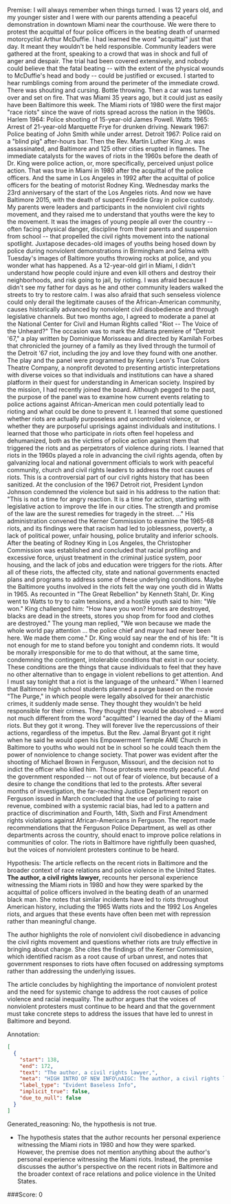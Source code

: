 
Premise:
I will always remember when things turned. I was 12 years old, and my younger sister and I were with our parents attending a peaceful demonstration in downtown Miami near the courthouse. We were there to protest the acquittal of four police officers in the beating death of unarmed motorcyclist Arthur McDuffie. I had learned the word "acquittal" just that day. It meant they wouldn't be held responsible. Community leaders were gathered at the front, speaking to a crowd that was in shock and full of anger and despair. The trial had been covered extensively, and nobody could believe that the fatal beating -- with the extent of the physical wounds to McDuffie's head and body -- could be justified or excused. I started to hear rumblings coming from around the perimeter of the immediate crowd. There was shouting and cursing. Bottle throwing. Then a car was turned over and set on fire. That was Miami 35 years ago, but it could just as easily have been Baltimore this week. The Miami riots of 1980 were the first major "race riots" since the wave of riots spread across the nation in the 1960s. Harlem 1964: Police shooting of 15-year-old James Powell. Watts 1965: Arrest of 21-year-old Marquette Frye for drunken driving. Newark 1967: Police beating of John Smith while under arrest. Detroit 1967: Police raid on a "blind pig" after-hours bar. Then the Rev. Martin Luther King Jr. was assassinated, and Baltimore and 125 other cities erupted in flames. The immediate catalysts for the waves of riots in the 1960s before the death of Dr. King were police action, or, more specifically, perceived unjust police action. That was true in Miami in 1980 after the acquittal of the police officers. And the same in Los Angeles in 1992 after the acquittal of police officers for the beating of motorist Rodney King. Wednesday marks the 23rd anniversary of the start of the Los Angeles riots. And now we have Baltimore 2015, with the death of suspect Freddie Gray in police custody. My parents were leaders and participants in the nonviolent civil rights movement, and they raised me to understand that youths were the key to the movement. It was the images of young people all over the country -- often facing physical danger, discipline from their parents and suspension from school -- that propelled the civil rights movement into the national spotlight. Juxtapose decades-old images of youths being hosed down by police during nonviolent demonstrations in Birmingham and Selma with Tuesday's images of Baltimore youths throwing rocks at police, and you wonder what has happened. As a 12-year-old girl in Miami, I didn't understand how people could injure and even kill others and destroy their neighborhoods, and risk going to jail, by rioting. I was afraid because I didn't see my father for days as he and other community leaders walked the streets to try to restore calm. I was also afraid that such senseless violence could only derail the legitimate causes of the African-American community, causes historically advanced by nonviolent civil disobedience and through legislative channels. But two months ago, I agreed to moderate a panel at the National Center for Civil and Human Rights called "Riot -- The Voice of the Unheard?" The occasion was to mark the Atlanta premiere of "Detroit '67," a play written by Dominique Morisseau and directed by Kamilah Forbes that chronicled the journey of a family as they lived through the turmoil of the Detroit '67 riot, including the joy and love they found with one another. The play and the panel were programmed by Kenny Leon's True Colors Theatre Company, a nonprofit devoted to presenting artistic interpretations with diverse voices so that individuals and institutions can have a shared platform in their quest for understanding in American society. Inspired by the mission, I had recently joined the board. Although pegged to the past, the purpose of the panel was to examine how current events relating to police actions against African-American men could potentially lead to rioting and what could be done to prevent it. I learned that some questioned whether riots are actually purposeless and uncontrolled violence, or whether they are purposeful uprisings against individuals and institutions. I learned that those who participate in riots often feel hopeless and dehumanized, both as the victims of police action against them that triggered the riots and as perpetrators of violence during riots. I learned that riots in the 1960s played a role in advancing the civil rights agenda, often by galvanizing local and national government officials to work with peaceful community, church and civil rights leaders to address the root causes of riots. This is a controversial part of our civil rights history that has been sanitized. At the conclusion of the 1967 Detroit riot, President Lyndon Johnson condemned the violence but said in his address to the nation that: "This is not a time for angry reaction. It is a time for action, starting with legislative action to improve the life in our cities. The strength and promise of the law are the surest remedies for tragedy in the street. ..." His administration convened the Kerner Commission to examine the 1965-68 riots, and its findings were that racism had led to joblessness, poverty, a lack of political power, unfair housing, police brutality and inferior schools. After the beating of Rodney King in Los Angeles, the Christopher Commission was established and concluded that racial profiling and excessive force, unjust treatment in the criminal justice system, poor housing, and the lack of jobs and education were triggers for the riots. After all of these riots, the affected city, state and national governments enacted plans and programs to address some of these underlying conditions. Maybe the Baltimore youths involved in the riots felt the way one youth did in Watts in 1965. As recounted in "The Great Rebellion" by Kenneth Stahl, Dr. King went to Watts to try to calm tensions, and a hostile youth said to him:  "We won." King challenged him: "How have you won? Homes are destroyed, blacks are dead in the streets, stores you shop from for food and clothes are destroyed." The young man replied, "We won because we made the whole world pay attention ... the police chief and mayor had never been here. We made them come." Dr. King would say near the end of his life: "It is not enough for me to stand before you tonight and condemn riots. It would be morally irresponsible for me to do that without, at the same time, condemning the contingent, intolerable conditions that exist in our society. These conditions are the things that cause individuals to feel that they have no other alternative than to engage in violent rebellions to get attention. And I must say tonight that a riot is the language of the unheard." When I learned that Baltimore high school students planned a purge based on the movie "The Purge," in which people were legally absolved for their anarchistic crimes, it suddenly made sense. They thought they wouldn't be held responsible for their crimes. They thought they would be absolved -- a word not much different from the word "acquitted" I learned the day of the Miami riots. But they got it wrong. They will forever live the repercussions of their actions, regardless of the impetus. But the Rev. Jamal Bryant got it right when he said he would open his Empowerment Temple AME Church in Baltimore to youths who would not be in school so he could teach them the power of nonviolence to change society. That power was evident after the shooting of Michael Brown in Ferguson, Missouri, and the decision not to indict the officer who killed him. Those protests were mostly peaceful. And the government responded -- not out of fear of violence, but because of a desire to change the conditions that led to the protests. After several months of investigation, the far-reaching Justice Department report on Ferguson issued in March concluded that the use of policing to raise revenue, combined with a systemic racial bias, had led to a pattern and practice of discrimination and Fourth, 14th, Sixth and First Amendment rights violations against African-Americans in Ferguson. The report made recommendations that the Ferguson Police Department, as well as other departments across the country, should enact to improve police relations in communities of color. The riots in Baltimore have rightfully been quashed, but the voices of nonviolent protesters continue to be heard.


Hypothesis:
The article reflects on the recent riots in Baltimore and the broader context of race relations and police violence in the United States. **The author, a civil rights lawyer,** recounts her personal experience witnessing the Miami riots in 1980 and how they were sparked by the acquittal of police officers involved in the beating death of an unarmed black man. She notes that similar incidents have led to riots throughout American history, including the 1965 Watts riots and the 1992 Los Angeles riots, and argues that these events have often been met with repression rather than meaningful change.

The author highlights the role of nonviolent civil disobedience in advancing the civil rights movement and questions whether riots are truly effective in bringing about change. She cites the findings of the Kerner Commission, which identified racism as a root cause of urban unrest, and notes that government responses to riots have often focused on addressing symptoms rather than addressing the underlying issues.

The article concludes by highlighting the importance of nonviolent protest and the need for systemic change to address the root causes of police violence and racial inequality. The author argues that the voices of nonviolent protesters must continue to be heard and that the government must take concrete steps to address the issues that have led to unrest in Baltimore and beyond.

Annotation:
```json
[
  {
    "start": 138,
    "end": 172,
    "text": "The author, a civil rights lawyer,",
    "meta": "HIGH INTRO OF NEW INFO\nAIGC: The author, a civil rights lawyer, \nOriginal: No mentioned of the author being a civil rights lawyer in the source content.",
    "label_type": "Evident Baseless Info",
    "implicit_true": false,
    "due_to_null": false
  }
]
```

Generated_reasoning:
No, the hypothesis is not true. 
- The hypothesis states that the author recounts her personal experience witnessing the Miami riots in 1980 and how they were sparked. However, the premise does not mention anything about the author's personal experience witnessing the Miami riots. Instead, the premise discusses the author's perspective on the recent riots in Baltimore and the broader context of race relations and police violence in the United States.

###Score:
0
